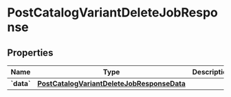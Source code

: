 
# PostCatalogVariantDeleteJobResponse

## Properties
| Name | Type | Description | Notes |
| ------------ | ------------- | ------------- | ------------- |
| **&#x60;data&#x60;** | [**PostCatalogVariantDeleteJobResponseData**](PostCatalogVariantDeleteJobResponseData.md) |  |  |



